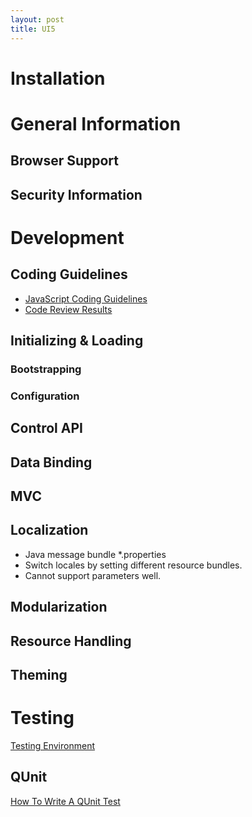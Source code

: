 ```yaml
---
layout: post
title: UI5
---
```


# Installation

# General Information

## Browser Support

## Security Information

# Development

## Coding Guidelines

* [JavaScript Coding Guidelines](http://vesapui5.dhcp.wdf.sap.corp:1080/trac/sapui5/wiki/InternalDocumentation/DevelopmentGuidelines/JavaScript)
* [Code Review Results](http://vesapui5.dhcp.wdf.sap.corp:1080/trac/sapui5/wiki/InternalDocumentation/DevelopmentGuidelines/CodeReviewResults)

## Initializing & Loading

### Bootstrapping

### Configuration

## Control API

## Data Binding

## MVC

## Localization

* Java message bundle \*.properties
* Switch locales by setting different resource bundles.
* Cannot support parameters well.

## Modularization

## Resource Handling

## Theming

# Testing

[Testing Environment](http://vesapui5.dhcp.wdf.sap.corp:1080/trac/sapui5/wiki/InternalDocumentation/TestingEnvironment)

## QUnit

[How To Write A QUnit Test](http://vesapui5.dhcp.wdf.sap.corp:1080/trac/sapui5/wiki/InternalDocumentation/TestingEnvironment/QUnitHowToWriteQUnitTest)
